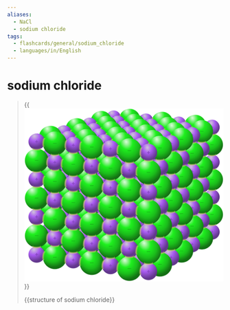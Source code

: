 ```yaml
---
aliases:
  - NaCl
  - sodium chloride
tags:
  - flashcards/general/sodium_chloride
  - languages/in/English
---
```


# sodium chloride

> {{![structure of sodium chloride](../archives/Wikimedia%20Commons/NaCl%20bonds.svg)}}
>
> {{structure of sodium chloride}} <!--SR:!2024-07-15,363,330!2024-07-16,364,330-->
